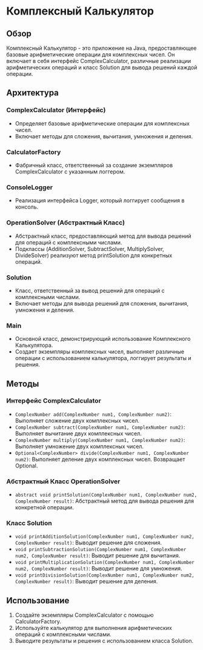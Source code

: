 # Комплексный Калькулятор

## Обзор
Комплексный Калькулятор - это приложение на Java, предоставляющее базовые арифметические операции для комплексных чисел. Он включает в себя интерфейс ComplexCalculator, различные реализации арифметических операций и класс Solution для вывода решений каждой операции.

## Архитектура

### ComplexCalculator (Интерфейс)
- Определяет базовые арифметические операции для комплексных чисел.
- Включает методы для сложения, вычитания, умножения и деления.

### CalculatorFactory
- Фабричный класс, ответственный за создание экземпляров ComplexCalculator с указанным логгером.

### ConsoleLogger
- Реализация интерфейса Logger, который логгирует сообщения в консоль.

### OperationSolver (Абстрактный Класс)
- Абстрактный класс, предоставляющий метод для вывода решений для операций с комплексными числами.
- Подклассы (AdditionSolver, SubtractSolver, MultiplySolver, DivideSolver) реализуют метод printSolution для конкретных операций.

### Solution
- Класс, ответственный за вывод решений для операций с комплексными числами.
- Включает методы для вывода решений для сложения, вычитания, умножения и деления.

### Main
- Основной класс, демонстрирующий использование Комплексного Калькулятора.
- Создает экземпляры комплексных чисел, выполняет различные операции с использованием калькулятора, логгирует результаты и решения.

## Методы

### Интерфейс ComplexCalculator
- `ComplexNumber add(ComplexNumber num1, ComplexNumber num2)`: Выполняет сложение двух комплексных чисел.
- `ComplexNumber subtract(ComplexNumber num1, ComplexNumber num2)`: Выполняет вычитание двух комплексных чисел.
- `ComplexNumber multiply(ComplexNumber num1, ComplexNumber num2)`: Выполняет умножение двух комплексных чисел.
- `Optional<ComplexNumber> divide(ComplexNumber num1, ComplexNumber num2)`: Выполняет деление двух комплексных чисел. Возвращает Optional.

### Абстрактный Класс OperationSolver
- `abstract void printSolution(ComplexNumber num1, ComplexNumber num2, ComplexNumber result)`: Абстрактный метод для вывода решения для конкретной операции.

### Класс Solution
- `void printAdditionSolution(ComplexNumber num1, ComplexNumber num2, ComplexNumber result)`: Выводит решение для сложения.
- `void printSubtractionSolution(ComplexNumber num1, ComplexNumber num2, ComplexNumber result)`: Выводит решение для вычитания.
- `void printMultiplicationSolution(ComplexNumber num1, ComplexNumber num2, ComplexNumber result)`: Выводит решение для умножения.
- `void printDivisionSolution(ComplexNumber num1, ComplexNumber num2, ComplexNumber result)`: Выводит решение для деления.

## Использование
1. Создайте экземпляры ComplexCalculator с помощью CalculatorFactory.
2. Используйте калькулятор для выполнения арифметических операций с комплексными числами.
3. Выводите результаты и решения с использованием класса Solution.
   

